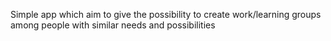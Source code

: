 Simple app which aim to give the possibility to create work/learning groups among people with similar needs and possibilities
